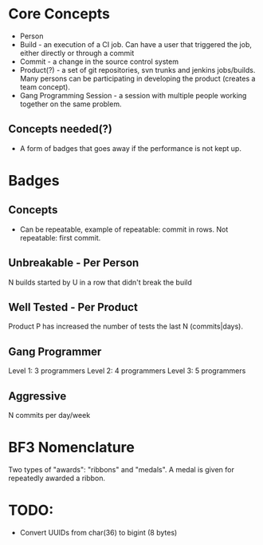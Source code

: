 # Core Concepts

* Person
* Build - an execution of a CI job. Can have a user that triggered the job, either directly or through a commit
* Commit - a change in the source control system
* Product(?) - a set of git repositories, svn trunks and jenkins jobs/builds. Many persons can be participating in
  developing the product (creates a team concept).
* Gang Programming Session - a session with multiple people working together on the same problem.

## Concepts needed(?)

* A form of badges that goes away if the performance is not kept up.

# Badges

## Concepts

* Can be repeatable, example of repeatable: commit in rows. Not repeatable: first commit.

## Unbreakable - Per Person

N builds started by U in a row that didn't break the build

## Well Tested - Per Product

Product P has increased the number of tests the last N (commits|days).

## Gang Programmer

Level 1: 3 programmers
Level 2: 4 programmers
Level 3: 5 programmers

## Aggressive

N commits per day/week

# BF3 Nomenclature

Two types of "awards": "ribbons" and "medals". A medal is given for repeatedly awarded a ribbon.

# TODO:

* Convert UUIDs from char(36) to bigint	(8 bytes)
